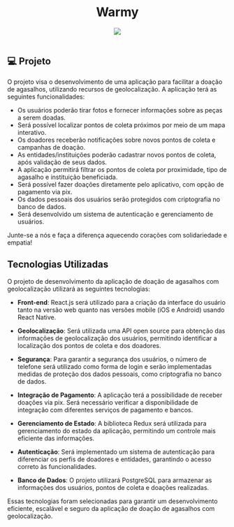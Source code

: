 <p align="center">
	<h1 align="center">Warmy</h1>
</p>

<div align="center">
	<img src="https://cdn.icon-icons.com/icons2/1082/PNG/512/scarf_78131.png" />
</div>

<br>

## 💻 Projeto

O projeto visa o desenvolvimento de uma aplicação para facilitar a doação de agasalhos, utilizando recursos de geolocalização. A aplicação terá as seguintes funcionalidades:

- Os usuários poderão tirar fotos e fornecer informações sobre as peças a serem doadas.
- Será possível localizar pontos de coleta próximos por meio de um mapa interativo.
- Os doadores receberão notificações sobre novos pontos de coleta e campanhas de doação.
- As entidades/instituições poderão cadastrar novos pontos de coleta, após validação de seus dados.
- A aplicação permitirá filtrar os pontos de coleta por proximidade, tipo de agasalho e instituição beneficiada.
- Será possível fazer doações diretamente pelo aplicativo, com opção de pagamento via pix.
- Os dados pessoais dos usuários serão protegidos com criptografia no banco de dados.
- Será desenvolvido um sistema de autenticação e gerenciamento de usuários.

Junte-se a nós e faça a diferença aquecendo corações com solidariedade e empatia!

## Tecnologias Utilizadas

O projeto de desenvolvimento da aplicação de doação de agasalhos com geolocalização utilizará as seguintes tecnologias:

- **Front-end**: React.js será utilizado para a criação da interface do usuário tanto na versão web quanto nas versões mobile (iOS e Android) usando React Native.

- **Geolocalização**: Será utilizada uma API open source para obtenção das informações de geolocalização dos usuários, permitindo identificar a localização dos pontos de coleta e dos doadores.

- **Segurança**: Para garantir a segurança dos usuários, o número de telefone será utilizado como forma de login e serão implementadas medidas de proteção dos dados pessoais, como criptografia no banco de dados.

- **Integração de Pagamento**: A aplicação terá a possibilidade de receber doações via pix. Será necessário verificar a disponibilidade de integração com diferentes serviços de pagamento e bancos.

- **Gerenciamento de Estado**: A biblioteca Redux será utilizada para gerenciamento do estado da aplicação, permitindo um controle mais eficiente das informações.

- **Autenticação**: Será implementado um sistema de autenticação para diferenciar os perfis de doadores e entidades, garantindo o acesso correto às funcionalidades.

- **Banco de Dados**: O projeto utilizará PostgreSQL para armazenar as informações dos usuários, pontos de coleta e doações realizadas.

Essas tecnologias foram selecionadas para garantir um desenvolvimento eficiente, escalável e seguro da aplicação de doação de agasalhos com geolocalização.
